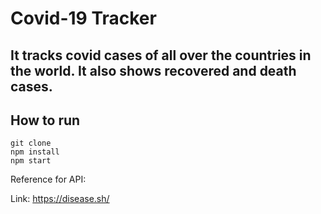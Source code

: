 # Covid-19 Tracker

## It tracks covid cases of all over the countries in the world. It also shows recovered and death cases.

## How to run

```
git clone
npm install
npm start
```

Reference for API:

Link: https://disease.sh/

